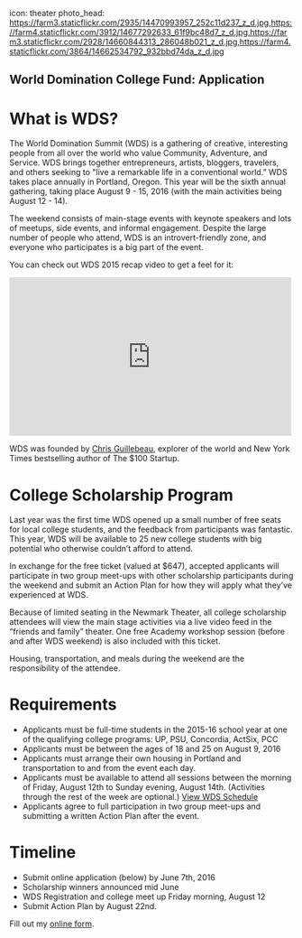 icon: theater
photo_head: https://farm3.staticflickr.com/2935/14470993957_252c11d237_z_d.jpg,https://farm4.staticflickr.com/3912/14677292633_61f9bc48d7_z_d.jpg,https://farm3.staticflickr.com/2928/14660844313_286048b021_z_d.jpg,https://farm4.staticflickr.com/3864/14662534792_932bbd74da_z_d.jpg

<!-- # The 2015 World Domination College Fund Application is Closed

Thanks for your interest and see you at WDS 2016!

-->

## World Domination College Fund: Application

# What is WDS?

The World Domination Summit (WDS) is a gathering of creative, interesting people from all over the world who value Community, Adventure, and Service. WDS brings together entrepreneurs, artists, bloggers, travelers, and others seeking to "live a remarkable life in a conventional world.” WDS takes place annually in Portland, Oregon. This year will be the sixth annual gathering, taking place August 9 - 15, 2016 (with the main activities being August 12 - 14).

The weekend consists of main-stage events with keynote speakers and lots of meetups, side events, and informal engagement. Despite the large number of people who attend, WDS is an introvert-friendly zone, and everyone who participates is a big part of the event.

You can check out WDS 2015 recap video to get a feel for it:

<iframe src="https://player.vimeo.com/video/151533965" width="500" height="281" frameborder="0" webkitallowfullscreen mozallowfullscreen allowfullscreen></iframe>

WDS was founded by <a href="http://chrisguillebeau.com/about/" target="_blank">Chris Guillebeau</a>, explorer of the world and New York Times bestselling author of The $100 Startup.
 
<div class="zig-zags_blue"></div>

# College Scholarship Program

Last year was the first time WDS opened up a small number of free seats for local college students, and the feedback from participants was fantastic. This year, WDS will be available to 25 new college students with big potential who otherwise couldn’t afford to attend. 

In exchange for the free ticket (valued at $647), accepted applicants will participate in two group meet-ups with other scholarship participants during the weekend and submit an Action Plan for how they will apply what they’ve experienced at WDS. 

Because of limited seating in the Newmark Theater, all college scholarship attendees will view the main stage activities via a live video feed in the “friends and family” theater. One free Academy workshop session (before and after WDS weekend) is also included with this ticket. 

Housing, transportation, and meals during the weekend are the responsibility of the attendee.

# Requirements

<ul>
  <li>Applicants must be full-time students in the 2015-16 school year at one of the qualifying college programs: UP, PSU, Concordia, ActSix, PCC</li>
<li>Applicants must be between the ages of 18 and 25 on August 9, 2016</li>
<li>Applicants must arrange their own housing in Portland and transportation to and from the event each day.</li>
<li>Applicants must be available to attend all sessions between the morning of Friday, August 12th to Sunday evening, August 14th. (Activities through the rest of the week are optional.) <a href="http://worlddominationsummit.com/schedule" target="_blank">View WDS Schedule</a></li>
<li>Applicants agree to full participation in two group meet-ups and submitting a written Action Plan after the event.</li>
</ul>

# Timeline

<ul>
<li>Submit online application (below) by June 7th, 2016</li>
<li>Scholarship winners announced mid June</li>
<li>WDS Registration and college meet up Friday morning, August 12</li>
<li>Submit Action Plan by August 22nd.</li>
</ul>

<div class="line-canvas"></div>

<div id="wufoo-zf7b2mc1wlbcn7">
Fill out my <a href="https://worlddominationsummit.wufoo.com/forms/zf7b2mc1wlbcn7">online form</a>.
</div>
<script type="text/javascript">var zf7b2mc1wlbcn7;(function(d, t) {
var s = d.createElement(t), options = {
'userName':'worlddominationsummit',
'formHash':'zf7b2mc1wlbcn7',
'autoResize':true,
'height':'2144',
'async':true,
'host':'wufoo.com',
'header':'show',
'ssl':true};
s.src = ('https:' == d.location.protocol ? 'https://' : 'http://') + 'www.wufoo.com/scripts/embed/form.js';
s.onload = s.onreadystatechange = function() {
var rs = this.readyState; if (rs) if (rs != 'complete') if (rs != 'loaded') return;
try { zf7b2mc1wlbcn7 = new WufooForm();zf7b2mc1wlbcn7.initialize(options);zf7b2mc1wlbcn7.display(); } catch (e) {}};
var scr = d.getElementsByTagName(t)[0], par = scr.parentNode; par.insertBefore(s, scr);
})(document, 'script');</script>
